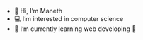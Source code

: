 - 👋 Hi, I’m Maneth 
- 💻 I’m interested in computer science 
- 🌱 I’m currently learning web developing 
                               
